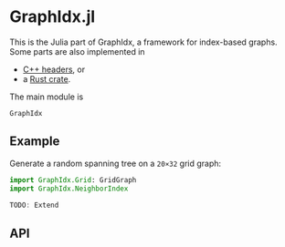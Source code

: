 GraphIdx.jl
==========

This is the Julia part of GraphIdx, a framework for index-based graphs.
Some parts are also implemented in
- [C++ headers](../cxx/index.html), or
- a [Rust crate](../rust/graphidx/index.html).

The main module is
```@docs
GraphIdx
```


Example
------

Generate a random spanning tree on a `20×32` grid graph:

```julia
import GraphIdx.Grid: GridGraph
import GraphIdx.NeighborIndex

TODO: Extend
```


API
---
```@index
```
